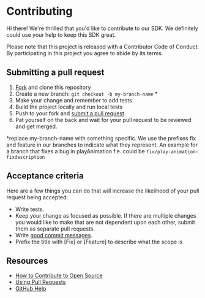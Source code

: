 # Contributing

Hi there! We're thrilled that you'd like to contribute to our SDK. We definitely could use your help to keep this SDK great.

Please note that this project is released with a Contributor Code of Conduct. By participating in this project you agree to abide by its terms.

## Submitting a pull request

1. [Fork](https://github.com/chili-publish/studio-sdk/fork) and clone this repository
2. Create a new branch: `git checkout -b my-branch-name` \*
3. Make your change and remember to add tests
4. Build the project locally and run local tests
5. Push to your fork and [submit a pull request](https://github.com/chili-publish/studio-sdk/compare)
6. Pat yourself on the back and wait for your pull request to be reviewed and get merged.

\*replace my-branch-name with something specific. We use the prefixes fix and feature in our branches to indicate what they represent. An example for a branch that fixes a bug in playAnimation f.e. could be `fix/play-animation-fixdescription`

## Acceptance criteria

Here are a few things you can do that will increase the likelihood of your pull request being accepted:

-   Write tests.
-   Keep your change as focused as possible. If there are multiple changes you would like to make that are not dependent upon each other, submit them as separate pull requests.
-   Write [good commit messages](http://tbaggery.com/2008/04/19/a-note-about-git-commit-messages.html).
-   Prefix the title with [Fix] or [Feature] to describe what the scope is

## Resources

-   [How to Contribute to Open Source](https://opensource.guide/how-to-contribute/)
-   [Using Pull Requests](https://help.github.com/articles/about-pull-requests/)
-   [GitHub Help](https://help.github.com/)
